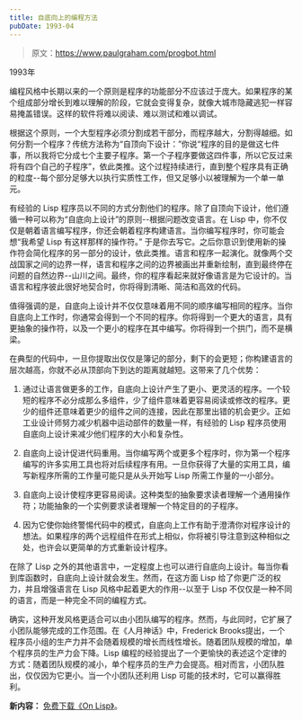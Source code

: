 ```yaml
---
title: 自底向上的编程方法
pubDate: 1993-04
---
```


> 原文：https://www.paulgraham.com/progbot.html 

            
1993年

编程风格中长期以来的一个原则是程序的功能部分不应该过于庞大。如果程序的某个组成部分增长到难以理解的阶段，它就会变得复杂，就像大城市隐藏逃犯一样容易掩盖错误。这样的软件将难以阅读、难以测试和难以调试。

根据这个原则，一个大型程序必须分割成若干部分，而程序越大，分割得越细。如何分割一个程序？传统方法称为“自顶向下设计：”你说“程序的目的是做这七件事，所以我将它分成七个主要子程序。第一个子程序要做这四件事，所以它反过来将有四个自己的子程序”，依此类推。这个过程持续进行，直到整个程序具有正确的粒度--每个部分足够大以执行实质性工作，但又足够小以被理解为一个单一单元。

有经验的 Lisp 程序员以不同的方式分割他们的程序。除了自顶向下设计，他们遵循一种可以称为“自底向上设计”的原则--根据问题改变语言。在 Lisp 中，你不仅仅是朝着语言编写程序，你还会朝着程序构建语言。当你编写程序时，你可能会想“我希望 Lisp 有这样那样的操作符。” 于是你去写它。之后你意识到使用新的操作符会简化程序的另一部分的设计，依此类推。语言和程序一起演化。就像两个交战国家之间的边界一样，语言和程序之间的边界被画出并重新绘制，直到最终停在问题的自然边界--山川之间。最终，你的程序看起来就好像语言是为它设计的。当语言和程序彼此很好地契合时，你将得到清晰、简洁和高效的代码。

值得强调的是，自底向上设计并不仅仅意味着用不同的顺序编写相同的程序。当你自底向上工作时，你通常会得到一个不同的程序。你将得到一个更大的语言，具有更抽象的操作符，以及一个更小的程序在其中编写。你将得到一个拱门，而不是横梁。

在典型的代码中，一旦你提取出仅仅是簿记的部分，剩下的会更短；你构建语言的层次越高，你就不必从顶部向下到达的距离就越短。这带来了几个优势：

1. 通过让语言做更多的工作，自底向上设计产生了更小、更灵活的程序。一个较短的程序不必分成那么多组件，少了组件意味着更容易阅读或修改的程序。更少的组件还意味着更少的组件之间的连接，因此在那里出错的机会更少。正如工业设计师努力减少机器中运动部件的数量一样，有经验的 Lisp 程序员使用自底向上设计来减少他们程序的大小和复杂性。

2. 自底向上设计促进代码重用。当你编写两个或更多个程序时，你为第一个程序编写的许多实用工具也将对后续程序有用。一旦你获得了大量的实用工具，编写新程序所需的工作量可能只是从头开始写 Lisp 所需工作量的一小部分。

3. 自底向上设计使程序更容易阅读。这种类型的抽象要求读者理解一个通用操作符；功能抽象的一个实例要求读者理解一个特定目的的子程序。

4. 因为它使你始终警惕代码中的模式，自底向上工作有助于澄清你对程序设计的想法。如果程序的两个远程组件在形式上相似，你将被引导注意到这种相似之处，也许会以更简单的方式重新设计程序。

在除了 Lisp 之外的其他语言中，一定程度上也可以进行自底向上设计。每当你看到库函数时，自底向上设计就会发生。然而，在这方面 Lisp 给了你更广泛的权力，并且增强语言在 Lisp 风格中起着更大的作用--以至于 Lisp 不仅仅是一种不同的语言，而是一种完全不同的编程方式。

确实，这种开发风格更适合可以由小团队编写的程序。然而，与此同时，它扩展了小团队能够完成的工作范围。在《人月神话》中，Frederick Brooks提出，一个程序员小组的生产力并不会随着规模的增长而线性增长。随着团队规模的增加，单个程序员的生产力会下降。Lisp 编程的经验提出了一个更愉快的表述这个定律的方式：随着团队规模的减小，单个程序员的生产力会提高。相对而言，小团队胜出，仅仅因为它更小。当一个小团队还利用 Lisp 可能的技术时，它可以赢得胜利。

**新内容：** [免费下载《On Lisp》](onlisptext.html)。
